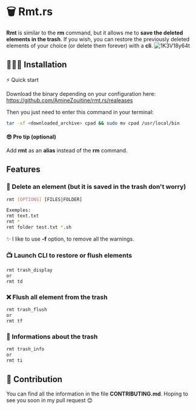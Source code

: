 # 🗑️ Rmt.rs

**Rmt** is similar to the **rm** command, but it allows me to **save the deleted elements in the trash**. If you wish, you can restore the previously deleted elements of your choice (or delete them forever) with a **cli**.
![1K3V18y64t](https://user-images.githubusercontent.com/53370597/194941244-875fe124-dc7a-4fba-ab39-2caba739f2eb.gif)



## 👨🏽‍💻 Installation



⚡️ Quick start

Download the binary depending on your configuration here: https://github.com/AmineZouitine/rmt.rs/realeases

Then you just need to enter this command in your terminal:
```sh
tar -xf <downloaded_archive> cpad && sudo mv cpad /usr/local/bin
````
#### 😎 Pro tip (optional)

Add **rmt** as an **alias** instead of the **rm** command.


## Features

### 🚮 Delete an element (but it is saved in the trash don't worry)

```sh
rmt [OPTIONS] [FILES|FOLDER]

Exemples: 
rmt text.txt
rmt *
rmt folder test.txt *.sh
```
✨ I like to use **-f** option, to remove all the warnings.

### 📺 Launch CLI to restore or flush elements

```sh
rmt trash_display
or
rmt td
```

### ❌ Flush all element from the trash
```sh
rmt trash_flush
or
rmt tf
```

### 🔎 Informations about the trash

```sh
rmt trash_info
or
rmt ti
```

## 🫵 Contribution

You can find all the information in the file **CONTRIBUTING.md**. Hoping to see you soon in my pull request 😊

